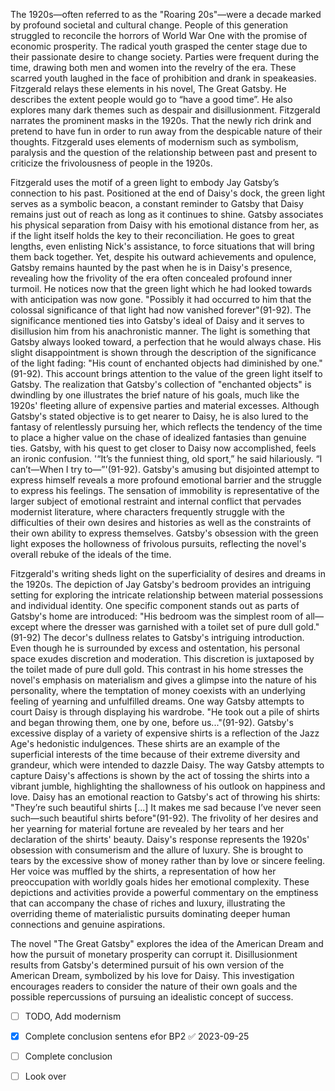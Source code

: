 The 1920s—often referred to as the "Roaring 20s"—were a decade marked by profound societal and cultural change. People of this generation struggled to reconcile the horrors of World War One with the promise of economic prosperity. The radical youth grasped the center stage due to their passionate desire to change society. Parties were frequent during the time, drawing both men and women into the revelry of the era. These scarred youth laughed in the face of prohibition and drank in speakeasies. Fitzgerald relays these elements in his novel, The Great Gatsby. He describes the extent people would go to “have a good time”. He also explores many dark themes such as despair and disillusionment. Fitzgerald narrates the prominent masks in the 1920s.   That the newly rich drink and pretend to have fun in order to run away from the despicable nature of their thoughts. Fitzgerald uses elements of modernism such as symbolism, paralysis and the question of the relationship between past and present to criticize the frivolousness of people in the 1920s.

Fitzgerald uses the motif of a green light to embody Jay Gatsby’s connection to his past. Positioned at the end of Daisy's dock, the green light serves as a symbolic beacon, a constant reminder to Gatsby that Daisy remains just out of reach as long as it continues to shine. Gatsby associates his physical separation from Daisy with his emotional distance from her, as if the light itself holds the key to their reconciliation. He goes to great lengths, even enlisting Nick's assistance, to force situations that will bring them back together. Yet, despite his outward achievements and opulence, Gatsby remains haunted by the past when he is in Daisy's presence, revealing how the frivolity of the era often concealed profound inner turmoil. He notices now that the green light which he had looked towards with anticipation was now gone. "Possibly it had occurred to him that the colossal significance of that light had now vanished forever"(91-92). The significance mentioned ties into Gatsby's ideal of Daisy and it serves to disillusion him from his anachronistic manner. The light is something that Gatsby always looked toward, a perfection that he would always chase. His slight disappointment is shown through the description of the significance of the light fading: "His count of enchanted objects had diminished by one."(91-92). This account brings attention to the value of the green light itself to Gatsby. The realization that Gatsby's collection of "enchanted objects" is dwindling by one illustrates the brief nature of his goals, much like the 1920s' fleeting allure of expensive parties and material excesses. Although Gatsby's stated objective is to get nearer to Daisy, he is also lured to the fantasy of relentlessly pursuing her, which reflects the tendency of the time to place a higher value on the chase of idealized fantasies than genuine ties. Gatsby, with his quest to get closer to Daisy now accomplished, feels an ironic confusion. '“It’s the funniest thing, old sport,” he said hilariously. “I can’t—When I try to—”'(91-92). Gatsby's amusing but disjointed attempt to express himself reveals a more profound emotional barrier and the struggle to express his feelings. The sensation of immobility is representative of the larger subject of emotional restraint and internal conflict that pervades modernist literature, where characters frequently struggle with the difficulties of their own desires and histories as well as the constraints of their own ability to express themselves. Gatsby's obsession with the green light exposes the hollowness of frivolous pursuits, reflecting the novel's overall rebuke of the ideals of the time.

Fitzgerald's writing sheds light on the superficiality of desires and dreams in the 1920s. The depiction of Jay Gatsby's bedroom provides an intriguing setting for exploring the intricate relationship between material possessions and individual identity. One specific component stands out as parts of Gatsby's home are introduced: "His bedroom was the simplest room of all—except where the dresser was garnished with a toilet set of pure dull gold."(91-92) The decor's dullness relates to Gatsby's intriguing introduction. Even though he is surrounded by excess and ostentation, his personal space exudes discretion and moderation. This discretion is juxtaposed by the toilet made of pure dull gold. This contrast in his home stresses the novel's emphasis on materialism and gives a glimpse into the nature of his personality, where the temptation of money coexists with an underlying feeling of yearning and unfulfilled dreams. One way Gatsby attempts to court Daisy is through displaying his wardrobe. "He took out a pile of shirts and began throwing them, one by one, before us..."(91-92). Gatsby's excessive display of a variety of expensive shirts is a reflection of the Jazz Age's hedonistic indulgences. These shirts are an example of the superficial interests of the time because of their extreme diversity and grandeur, which were intended to dazzle Daisy. The way Gatsby attempts to capture Daisy's affections is shown by the act of tossing the shirts into a vibrant jumble, highlighting the shallowness of his outlook on happiness and love. Daisy has an emotional reaction to Gatsby's act of throwing his shirts: "They’re such beautiful shirts [...] It makes me sad because I’ve never seen such—such beautiful shirts before"(91-92). The frivolity of her desires and her yearning for material fortune are revealed by her tears and her declaration of the shirts' beauty. Daisy's response represents the 1920s' obsession with consumerism and the allure of luxury. She is brought to tears by the excessive show of money rather than by love or sincere feeling. Her voice was muffled by the shirts, a representation of how her preoccupation with worldly goals hides her emotional complexity. These depictions and activities provide a powerful commentary on the emptiness that can accompany the chase of riches and luxury, illustrating the overriding theme of materialistic pursuits dominating deeper human connections and genuine aspirations.

The novel "The Great Gatsby" explores the idea of the American Dream and how the pursuit of monetary prosperity can corrupt it. Disillusionment results from Gatsby's determined pursuit of his own version of the American Dream, symbolized by his love for Daisy. This investigation encourages readers to consider the nature of their own goals and the possible repercussions of pursuing an idealistic concept of success.

- [ ] TODO, Add modernism
- [x] Complete conclusion sentens efor BP2 ✅ 2023-09-25
- [ ] Complete conclusion
- [ ] Look over

